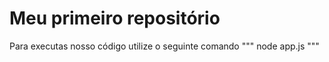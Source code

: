 # Meu primeiro repositório

Para executas nosso código utilize o seguinte comando
"""
node app.js
"""
